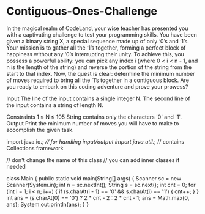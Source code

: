 # Contiguous-Ones-Challenge

In the magical realm of CodeLand, your wise teacher has presented you with a captivating challenge to test your programming skills. You have been given a binary string X, a special sequence made up of only ‘0’s and ‘1’s.
Your mission is to gather all the ‘1’s together, forming a perfect block of happiness without any ‘0’s interrupting their unity. To achieve this, you possess a powerful ability: you can pick any index i (where 0 < i < n - 1, and n is the length of the string) and reverse the portion of the string from the start to that index.
Now, the quest is clear: determine the minimum number of moves required to bring all the ‘1’s together in a contiguous block. Are you ready to embark on this coding adventure and prove your prowess?

Input
The line of the input contains a single integer N.
The second line of the input contains a string of length N.

Constraints
1 ≤ N ≤ 105
String contains only the characters '0' and '1'.
Output
Print the minimum number of moves you will have to make to accomplish the given task.

import java.io.*; // for handling input/output
import java.util.*; // contains Collections framework

// don't change the name of this class
// you can add inner classes if needed

class Main {
    public static void main(String[] args) {
        Scanner sc = new Scanner(System.in);
        int n = sc.nextInt();
        String s = sc.next();
        int cnt = 0;
        for (int i = 1; i < n; i++) {
            if (s.charAt(i - 1) == '0' && s.charAt(i) == '1') {
                cnt++;
            }
        }
        int ans = (s.charAt(0) == '0') ? 2 * cnt - 2 : 2 * cnt - 1;
        ans = Math.max(0, ans);
        System.out.println(ans);
    }
}
